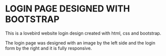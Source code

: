 # LOGIN PAGE DESIGNED WITH BOOTSTRAP

This is a lovebird website login design created with html, css and bootstrap.

The login page was designed with an image by the left side and the login form by the right and it is fully responsive.

